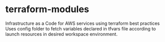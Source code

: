 # terraform-modules
Infrastructure as a Code for AWS services using terraform best practices
Uses config folder to fetch variables declared in tfvars file according to launch resources in desired workspace environment.
